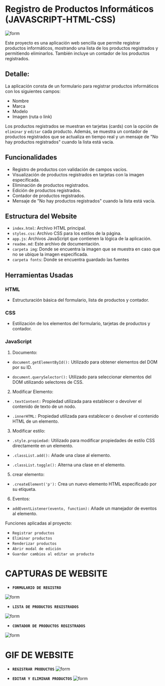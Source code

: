 # Registro de Productos Informáticos (JAVASCRIPT-HTML-CSS)
![form](https://i.ibb.co/3RK3961/completo.png)


Este proyecto es una aplicación web sencilla que permite registrar productos informáticos, mostrando una lista de los productos registrados y permitiendo eliminarlos. También incluye un contador de los productos registrados.

## Detalle:

La aplicación consta de un formulario para registrar productos informáticos con los siguientes campos:
- Nombre
- Marca
- Modelo
- Imagen (ruta o link)

Los productos registrados se muestran en tarjetas (cards) con la opción de `eliminar` y `editar` cada producto. Además, se muestra un contador de productos registrados que se actualiza en tiempo real y un mensaje de "No hay productos registrados" cuando la lista está vacía.

## Funcionalidades

- Registro de productos con validación de campos vacíos.
- Visualización de productos registrados en tarjetas con la imagen especificada.
- Eliminación de productos registrados.
- Edición de productos registrados.
- Contador de productos registrados.
- Mensaje de "No hay productos registrados" cuando la lista está vacía.

## Estructura del Website

- `index.html`: Archivo HTML principal.
- `styles.css`: Archivo CSS para los estilos de la página.
- `app.js`: Archivos JavaScript que contienen la lógica de la aplicación.
- `readme.md`: Este archivo de documentación.
- `carpeta img`: Donde se encuentra la imagen que se muestra en caso que no se ubique la imagen  especificada.
- `carpeta fonts`: Donde se encuentra guardado las fuentes

## Herramientas Usadas

### HTML
- Estructuración básica del formulario, lista de productos y contador.

### CSS
- Estilización de los elementos del formulario, tarjetas de productos y contador.

### JavaScript

1. Documento:

- `document.getElementById():` Utilizado para obtener elementos del DOM por su ID.

- `document.querySelector():` Utilizado para seleccionar elementos del DOM utilizando selectores de CSS.

2. Modificar Elemento: 

- `.textContent:` Propiedad utilizada para establecer o devolver el contenido de texto de un nodo.

- `.innerHTML:` Propiedad utilizada para establecer o devolver el contenido HTML de un elemento.

3.  Modificar estilo:

- `.style.propiedad:` Utilizado para modificar propiedades de estilo CSS directamente en un elemento.

- `.classList.add():` Añade una clase al elemento.

- `.classList.toggle():` Alterna una clase en el elemento.

5. crear elemento:

- `.createElement('p'):` Crea un nuevo elemento HTML especificado por su etiqueta.

6. Eventos:

- `addEventListener(evento, function):` Añade un manejador de eventos al elemento.

Funciones aplicadas al proyecto:

- `Registrar productos`
- `Eliminar productos`
- `Renderizar productos`
- `Abrir modal de edición`
- `Guardar cambios al editar un producto`

# CAPTURAS DE WEBSITE 

- **`FORMULARIO DE REGISTRO`**

![form](https://i.ibb.co/bLxH0zv/form-registrar.png)



- **`LISTA DE PRODUCTOS REGISTRADOS`**

![form](https://i.ibb.co/KyVXNp0/LISTA-DE-REGISTRADOS.png)


- **`CONTADOR DE PRODUCTOS REGISTRADOS`** 

![form](https://i.ibb.co/7CM6CYz/conteo.png)


# GIF DE WEBSITE

- **`REGISTRAR PRODUCTOS`**
![form](https://i.ibb.co/QNKrrQd/Mi-V-deo-1-online-video-cutter-com-1.gif)


- **`EDITAR Y ELIMINAR PRODUCTOS`**
![form](https://i.ibb.co/YcbHPBW/EDIT-DELIT-online-video-cutter-com-1.gif)
